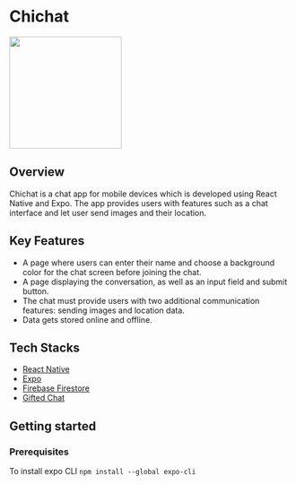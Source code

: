 # Chichat
<img src="https://i.ibb.co/55DsHHL/Chichat-img.jpg" width="200">

## Overview
Chichat is a chat app for mobile devices which is developed using React Native and Expo.
The app provides users with features such as a chat interface and let user send images and their location.

## Key Features
* A page where users can enter their name and choose a background color for the chat screen
before joining the chat.
* A page displaying the conversation, as well as an input field and submit button.
* The chat must provide users with two additional communication features: sending images
and location data.
* Data gets stored online and offline.

## Tech Stacks
* [React Native](https://reactnative.dev/)
* [Expo](https://docs.expo.dev/)
* [Firebase Firestore](https://firebase.google.com/)
* [Gifted Chat](https://github.com/FaridSafi/react-native-gifted-chat)

## Getting started
### Prerequisites
To install expo CLI `npm install --global expo-cli`
